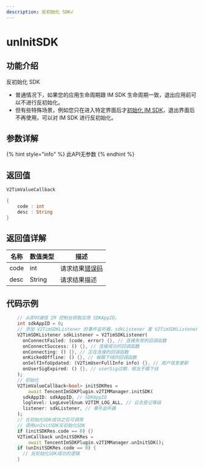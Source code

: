 ```yaml
---
description: 反初始化 SDK√
---
```


# unInitSDK

## 功能介绍

反初始化 SDK

* 普通情况下，如果您的应用生命周期跟 IM SDK 生命周期一致，退出应用前可以不进行反初始化。
* 但有些特殊场景，例如您只在进入特定界面后才[初始化 IM SDK](initsdk.md)，退出界面后不再使用，可以对 IM SDK 进行反初始化。

## 参数详解

{% hint style="info" %}
此API无参数
{% endhint %}

## 返回值

```dart
V2TimValueCallback

{
    code : int
    desc : String
}
```

## 返回值详解

| 名称   | 数值类型   | 描述                                                             |
| ---- | ------ | -------------------------------------------------------------- |
| code | int    | 请求结果[错误码](https://cloud.tencent.com/document/product/269/1671) |
| desc | String | 请求结果描述                                                         |

## 代码示例  &#x20;

```dart
    // 从即时通信 IM 控制台获取应用 SDKAppID。
    int sdkAppID = 0;
    // 添加 V2TimSDKListener 的事件监听器，sdkListener 是 V2TimSDKListener 的实现类
    V2TimSDKListener sdkListener = V2TimSDKListener(
      onConnectFailed: (code, error) {}, // 连接失败的回调函数
      onConnectSuccess: () {}, // 连接成功的回调函数
      onConnecting: () {}, // 正在连接的回调函数
      onKickedOffline: () {}, // 被踢下线的回调函数
      onSelfInfoUpdated: (V2TimUserFullInfo info) {}, // 用户信息更新
      onUserSigExpired: () {}, // userSig过期，相当于踢下线
    );
    // 初始化
    V2TimValueCallback<bool> initSDKRes =
        await TencentImSDKPlugin.v2TIMManager.initSDK(
      sdkAppID: sdkAppID, // SDKAppID
      loglevel: LogLevelEnum.V2TIM_LOG_ALL, // 日志登记等级
      listener: sdkListener, // 事件监听器
    );
    // 在初始化SDK成功之后可调用
    // 调用unInitSDK反初始化SDK
    if (initSDKRes.code == 0) {}
    V2TimCallback unInitSDKRes =
        await TencentImSDKPlugin.v2TIMManager.unInitSDK();
    if (unInitSDKRes.code == 0) {
      // 反初始化SDK成功的逻辑
    }
```
